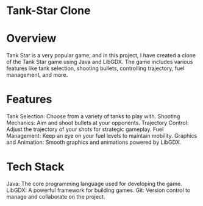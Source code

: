 # Tank-Star Clone

# Overview
Tank Star is a very popular game, and in this project, I have created a clone of the Tank Star game using Java and LibGDX. The game includes various features like tank selection, shooting bullets, controlling trajectory, fuel management, and more.

# Features
Tank Selection: Choose from a variety of tanks to play with.
Shooting Mechanics: Aim and shoot bullets at your opponents.
Trajectory Control: Adjust the trajectory of your shots for strategic gameplay.
Fuel Management: Keep an eye on your fuel levels to maintain mobility.
Graphics and Animation: Smooth graphics and animations powered by LibGDX.

# Tech Stack
Java: The core programming language used for developing the game.
LibGDX: A powerful framework for building games.
Git: Version control to manage and collaborate on the project.

